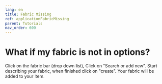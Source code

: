 ```yaml
---
lang: en
title: Fabric Missing
ref: applicationFabricMissing
parent: Tutorials
nav_order: 600
---
```


# What if my fabric is not in options?
Click on the fabric bar (drop down list), Click on "Search or add new". Start describing your fabric, when finished click on "create". Your fabric will be added to your item.

